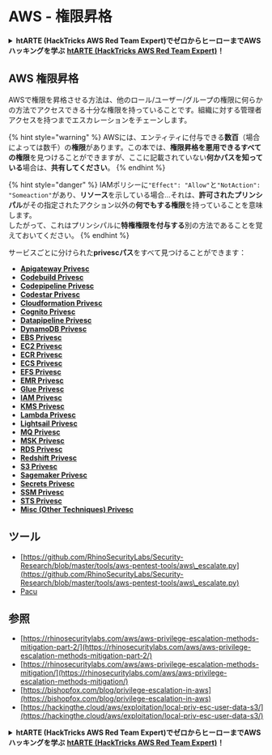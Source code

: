 # AWS - 権限昇格

<details>

<summary><strong>htARTE (HackTricks AWS Red Team Expert)でゼロからヒーローまでAWSハッキングを学ぶ</strong> <a href="https://training.hacktricks.xyz/courses/arte"><strong>htARTE (HackTricks AWS Red Team Expert)</strong></a><strong>！</strong></summary>

HackTricksをサポートする他の方法:

* **HackTricksにあなたの会社を広告したい**、または**HackTricksをPDFでダウンロードしたい**場合は、[**サブスクリプションプラン**](https://github.com/sponsors/carlospolop)をチェックしてください！
* [**公式PEASS & HackTricksグッズ**](https://peass.creator-spring.com)を入手する
* [**The PEASS Family**](https://opensea.io/collection/the-peass-family)を発見する、私たちの独占的な[**NFTs**](https://opensea.io/collection/the-peass-family)のコレクション
* 💬 [**Discordグループ**](https://discord.gg/hRep4RUj7f)に**参加する**か、[**telegramグループ**](https://t.me/peass)に参加するか、**Twitter** 🐦 [**@carlospolopm**](https://twitter.com/carlospolopm)を**フォローする**。
* **HackTricks**のGitHubリポジトリにPRを提出して、あなたのハッキングのコツを共有する。

</details>

## AWS 権限昇格

AWSで権限を昇格させる方法は、他のロール/ユーザー/グループの権限に何らかの方法でアクセスできる十分な権限を持っていることです。組織に対する管理者アクセスを持つまでエスカレーションをチェーンします。

{% hint style="warning" %}
AWSには、エンティティに付与できる**数百**（場合によっては数千）の**権限**があります。この本では、**権限昇格を悪用できるすべての権限**を見つけることができますが、ここに記載されていない**何かパスを知っている**場合は、**共有してください**。
{% endhint %}

{% hint style="danger" %}
IAMポリシーに`"Effect": "Allow"`と`"NotAction": "Someaction"`があり、**リソース**を示している場合...それは、**許可されたプリンシパル**がその指定されたアクション以外の**何でもする権限**を持っていることを意味します。\
したがって、これはプリンシパルに**特権権限を付与する**別の方法であることを覚えておいてください。
{% endhint %}

サービスごとに分けられた**privescパス**をすべて見つけることができます：

* [**Apigateway Privesc**](aws-apigateway-privesc.md)
* [**Codebuild Privesc**](aws-codebuild-privesc.md)
* [**Codepipeline Privesc**](aws-codepipeline-privesc.md)
* [**Codestar Privesc**](aws-codestar-privesc/)
* [**Cloudformation Privesc**](aws-cloudformation-privesc/)
* [**Cognito Privesc**](aws-cognito-privesc.md)
* [**Datapipeline Privesc**](aws-datapipeline-privesc.md)
* [**DynamoDB Privesc**](aws-dynamodb-privesc.md)
* [**EBS Privesc**](aws-ebs-privesc.md)
* [**EC2 Privesc**](aws-ec2-privesc.md)
* [**ECR Privesc**](aws-ecr-privesc.md)
* [**ECS Privesc**](aws-ecs-privesc.md)
* [**EFS Privesc**](aws-efs-privesc.md)
* [**EMR Privesc**](aws-emr-privesc.md)
* [**Glue Privesc**](aws-glue-privesc.md)
* [**IAM Privesc**](aws-iam-privesc.md)
* [**KMS Privesc**](aws-kms-privesc.md)
* [**Lambda Privesc**](../../aws-pentesting/aws-privilege-escalation/aws-lambda-privesc.md)
* [**Lightsail Privesc**](aws-lightsail-privesc.md)
* [**MQ Privesc**](aws-mq-privesc.md)
* [**MSK Privesc**](aws-msk-privesc.md)
* [**RDS Privesc**](aws-rds-privesc.md)
* [**Redshift Privesc**](aws-redshift-privesc.md)
* [**S3 Privesc**](aws-s3-privesc.md)
* [**Sagemaker Privesc**](aws-sagemaker-privesc.md)
* [**Secrets Privesc**](aws-secrets-manager-privesc.md)
* [**SSM Privesc**](aws-ssm-privesc.md)
* [**STS Privesc**](aws-sts-privesc.md)
* [**Misc (Other Techniques) Privesc**](broken-reference)

## ツール

* [https://github.com/RhinoSecurityLabs/Security-Research/blob/master/tools/aws-pentest-tools/aws\_escalate.py](https://github.com/RhinoSecurityLabs/Security-Research/blob/master/tools/aws-pentest-tools/aws\_escalate.py)
* [Pacu](https://github.com/RhinoSecurityLabs/pacu)

## 参照

* [https://rhinosecuritylabs.com/aws/aws-privilege-escalation-methods-mitigation-part-2/](https://rhinosecuritylabs.com/aws/aws-privilege-escalation-methods-mitigation-part-2/)
* [https://rhinosecuritylabs.com/aws/aws-privilege-escalation-methods-mitigation/](https://rhinosecuritylabs.com/aws/aws-privilege-escalation-methods-mitigation/)
* [https://bishopfox.com/blog/privilege-escalation-in-aws](https://bishopfox.com/blog/privilege-escalation-in-aws)
* [https://hackingthe.cloud/aws/exploitation/local-priv-esc-user-data-s3/](https://hackingthe.cloud/aws/exploitation/local-priv-esc-user-data-s3/)

<details>

<summary><strong>htARTE (HackTricks AWS Red Team Expert)でゼロからヒーローまでAWSハッキングを学ぶ</strong> <a href="https://training.hacktricks.xyz/courses/arte"><strong>htARTE (HackTricks AWS Red Team Expert)</strong></a><strong>！</strong></summary>

HackTricksをサポートする他の方法:

* **HackTricksにあなたの会社を広告したい**、または**HackTricksをPDFでダウンロードしたい**場合は、[**サブスクリプションプラン**](https://github.com/sponsors/carlospolop)をチェックしてください！
* [**公式PEASS & HackTricksグッズ**](https://peass.creator-spring.com)を入手する
* [**The PEASS Family**](https://opensea.io/collection/the-peass-family)を発見する、私たちの独占的な[**NFTs**](https://opensea.io/collection/the-peass-family)のコレクション
* 💬 [**Discordグループ**](https://discord.gg/hRep4RUj7f)に**参加する**か、[**telegramグループ**](https://t.me/peass)に参加するか、**Twitter** 🐦 [**@carlospolopm**](https://twitter.com/carlospolopm)を**フォローする**。
* **HackTricks**のGitHubリポジトリにPRを提出して、あなたのハッキングのコツを共有する。

</details>
